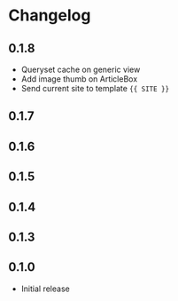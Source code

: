 # Changelog

## 0.1.8

* Queryset cache on generic view
* Add image thumb on ArticleBox
* Send current site to template ``{{ SITE }}``

## 0.1.7

## 0.1.6

## 0.1.5

## 0.1.4

## 0.1.3

## 0.1.0

* Initial release
